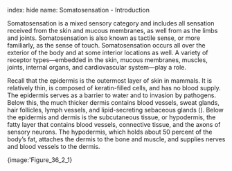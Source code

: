 index: hide
name: Somatosensation - Introduction

Somatosensation is a mixed sensory category and includes all sensation received from the skin and mucous membranes, as well from as the limbs and joints. Somatosensation is also known as tactile sense, or more familiarly, as the sense of touch. Somatosensation occurs all over the exterior of the body and at some interior locations as well. A variety of receptor types—embedded in the skin, mucous membranes, muscles, joints, internal organs, and cardiovascular system—play a role.

Recall that the epidermis is the outermost layer of skin in mammals. It is relatively thin, is composed of keratin-filled cells, and has no blood supply. The epidermis serves as a barrier to water and to invasion by pathogens. Below this, the much thicker dermis contains blood vessels, sweat glands, hair follicles, lymph vessels, and lipid-secreting sebaceous glands (). Below the epidermis and dermis is the subcutaneous tissue, or hypodermis, the fatty layer that contains blood vessels, connective tissue, and the axons of sensory neurons. The hypodermis, which holds about 50 percent of the body’s fat, attaches the dermis to the bone and muscle, and supplies nerves and blood vessels to the dermis.


{image:'Figure_36_2_1}
        
